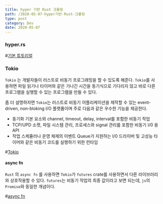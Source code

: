 ```yaml
---
title: hyper 기반 Rust 크롤링
path: /2020-05-07-hyper기반-Rust-크롤링
type: post
category: Dev
date: 2020-05-07
---
```


### hyper.rs

#[기본 튜토리얼](https://hyper.rs/guides/client/basic/)

### Tokio

`Tokio` 는 개발자들이 러스트로 비동기 프로그래밍을 할 수 있도록 해준다. `Tokio`를 사용하면 파일 읽기나 타이머와 같은 기나긴 시간을 동기식으로 기다리지 않고 바로 다른 프로그램을 실행할 수 있는 프로그램을 만들 수 있다.

좀 더 설명하자면 `Tokio`는 러스트로 비동기 어플리케이션을 제작할 수 있는 event-driven, non-bloking I/O 플랫폼이며 주로 다음과 같은 우수한 기능을 제공한다.

-   동기화 기본 요소와 channel, timeout, delay, interval를 포함한 비동기 작업
-   TCP/UPD 소켓, 파일 시스템 관리, 프로세스와 signal 관리를 포함한 비동기 I/0 용 API
-   작업 스케쥴러나 운영 체제의 이벤트 Queue가 지원하는 I/0 드라이버 및 고성능 타이머와 같은 비동기 코드를 실행하기 위한 런타임

#[Tokio](https://tokio.rs/docs/overview/)

#### async fn

`Rust` 의 `async fn` 를 사용하면 `Tokio`가 `futures` crate를 사용하면서 다른 라이브러리와 상호작용할 수 있다.
`futures`는 비동기 작업의 최종 값이라고 보면 되는데, `js`의 `Promise`와 동일한 개념이다.

#[async fn](https://tokio.rs/docs/getting-started/futures/)
